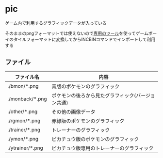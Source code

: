 # pic 

ゲーム内で利用するグラフィックデータが入っている

そのままのpngフォーマットでは使えないので[専用のツール](https://rednex.github.io/rgbds/rgbgfx.1.html)を使ってゲームボーイのタイルフォーマットに変換してからINCBINコマンドでインポートして利用する

## ファイル

 ファイル名  |  内容
---- | ----
 ./bmon/*.png  |  青版のポケモンのグラフィック
 ./monback/*.png  |  ポケモンの後ろから見たグラフィック(バージョン共通)
 ./other/*.png  |  その他の画像データ
 ./rgmon/*.png  |  赤緑版のポケモンのグラフィック
 ./trainer/*.png  |  トレーナーのグラフィック
 ./ymon/*.png  |  ピカチュウ版のポケモンのグラフィック
 ./ytrainer/*.png  |  ピカチュウ版専用のトレーナーのグラフィック